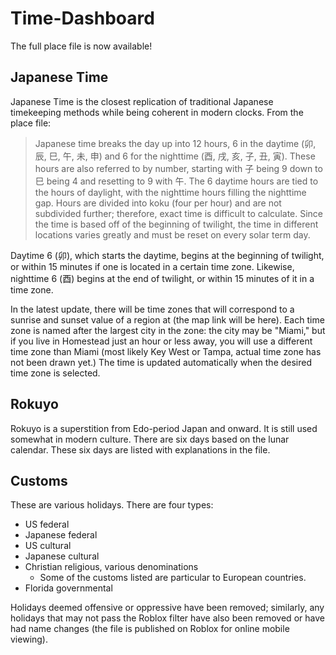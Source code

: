 # Time-Dashboard

The full place file is now available!

## Japanese Time

Japanese Time is the closest replication of traditional Japanese timekeeping methods while being coherent in modern clocks. From the place file:

<blockquote>Japanese time breaks the day up into 12 hours, 6 in the daytime (卯, 辰, 巳, 午, 未, 申) and 6 for the nighttime (酉, 戌, 亥, 子, 丑, 寅). These hours are also referred to by number, starting with 子 being 9 down to 巳 being 4 and resetting to 9 with 午. The 6 daytime hours are tied to the hours of daylight, with the nighttime hours filling the nighttime gap. Hours are divided into koku (four per hour) and are not subdivided further; therefore, exact time is difficult to calculate. Since the time is based off of the beginning of twilight, the time in different locations varies greatly and must be reset on every solar term day.</blockquote>

Daytime 6 (卯), which starts the daytime, begins at the beginning of twilight, or within 15 minutes if one is located in a certain time zone. Likewise, nighttime 6 (酉) begins at the end of twilight, or within 15 minutes of it in a time zone.

In the latest update, there will be time zones that will correspond to a sunrise and sunset value of a region at (the map link will be here). Each time zone is named after the largest city in the zone: the city may be "Miami," but if you live in Homestead just an hour or less away, you will use a different time zone than Miami (most likely Key West or Tampa, actual time zone has not been drawn yet.) The time is updated automatically when the desired time zone is selected.

## Rokuyo

Rokuyo is a superstition from Edo-period Japan and onward. It is still used somewhat in modern culture. There are six days based on the lunar calendar. These six days are listed with explanations in the file.

## Customs

These are various holidays. There are four types: 
- US federal
- Japanese federal
- US cultural
- Japanese cultural
- Christian religious, various denominations
  - Some of the customs listed are particular to European countries.
- Florida governmental

Holidays deemed offensive or oppressive have been removed; similarly, any holidays that may not pass the Roblox filter have also been removed or have had name changes (the file is published on Roblox for online mobile viewing).
